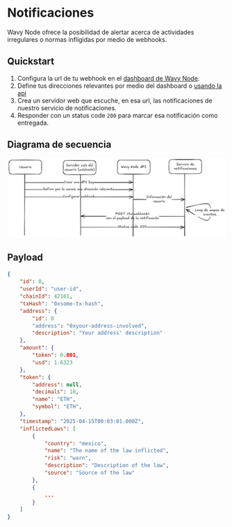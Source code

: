 # Notificaciones
Wavy Node ofrece la posibilidad de alertar acerca de actividades irregulares o normas infligidas por medio de webhooks.

## Quickstart
1. Configura la url de tu webhook en el [dashboard de Wavy Node](https://wavynode.com/dashboard).
2. Define tus direcciones relevantes por medio del dashboard o [usando la api](/api/v1/addresses)
3. Crea un servidor web que escuche, en esa url, las notificaciones de nuestro servicio de notificaciones.
4. Responder con un status code `200` para marcar esa notificación como entregada. 

## Diagrama de secuencia 
![[Diagrama de notificaciones]](/img/notificationsDiagram.png)

## Payload
```json 
{
    "id": 0,
    "userId": "user-id",
    "chainId": 42161,
    "txHash": "0xsome-tx-hash",
    "address": {
        "id": 0
        "address": "0xyour-address-involved",
        "description": "Your address' description"
    },
    "amount": {
        "token": 0.001,
        "usd": 1.6323
    },
    "token": {
        "address": null,
        "decimals": 18,
        "name": "ETH",
        "symbol": "ETH",
    },
    "timestamp": "2025-04-15T00:03:01.000Z",
    "inflictedLaws": [
        {
            "country": "mexico",
            "name": "The name of the law inflicted",
            "risk": "warn",
            "description": "Description of the law",
            "source": "Source of the law"
        },
        { 
            ...
        }
    ]
}
```
